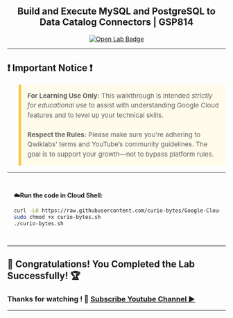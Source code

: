 <h2 align="center">
Build and Execute MySQL and PostgreSQL to Data Catalog Connectors | GSP814
</h2>

<div align="center">
  <a href="https://www.cloudskillsboost.google/games/6215/labs/39410" target="_blank" rel="noopener noreferrer">
    <img src="https://img.shields.io/badge/Open_Lab-Cloud_Skills_Boost-4285F4?style=for-the-badge&logo=google&logoColor=white&labelColor=34A853" alt="Open Lab Badge">
  </a>
</div>

---

## ❗ Important Notice ❗

<blockquote style="background-color: #fffbea; border-left: 6px solid #f7c948; padding: 1em; font-size: 15px; line-height: 1.5;">
  <strong>For Learning Use Only:</strong> This walkthrough is intended <em>strictly for educational use</em> to assist with understanding Google Cloud features and to level up your technical skills.
  <br><br>
  <strong>Respect the Rules:</strong> Please make sure you're adhering to Qwiklabs’ terms and YouTube’s community guidelines. The goal is to support your growth—not to bypass platform rules.
</blockquote>

---

<div style="padding: 15px; margin: 10px 0;">
<p><strong>☁️Run the code in Cloud Shell:</strong></p>

```bash
curl -LO https://raw.githubusercontent.com/curio-bytes/Google-Cloud-Arcade/main/Build%20and%20Execute%20MySQL%20and%20PostgreSQL%20to%20Data%20Catalog%20Connectors/curio-bytes.sh
sudo chmod +x curio-bytes.sh
./curio-bytes.sh
```
</div>

---
## 🎉 Congratulations! You Completed the Lab Successfully! 🏆  

### Thanks for watching ! 💮 [Subscribe Youtube Channel ▶️](https://youtube.com/@curio_bytes_15?si=rJfZC1bLswC79o3V)
---
